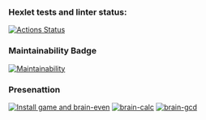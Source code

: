 ### Hexlet tests and linter status:
[![Actions Status](https://github.com/skaym00t/python-project-49/actions/workflows/hexlet-check.yml/badge.svg)](https://github.com/skaym00t/python-project-49/actions)
### Maintainability Badge
[![Maintainability](https://api.codeclimate.com/v1/badges/3899b606838fb62ebede/maintainability)](https://codeclimate.com/github/skaym00t/python-project-49/maintainability)
### Presenattion
[![Install game and brain-even](https://asciinema.org/a/hz1kyfrdZ6ecGbnAbEv8ijRvZ.svg)](https://asciinema.org/a/hz1kyfrdZ6ecGbnAbEv8ijRvZ)
[![brain-calc](https://asciinema.org/a/bCbJYxmFExBpzoSJ1cqd4ZHPZ.svg)](https://asciinema.org/a/bCbJYxmFExBpzoSJ1cqd4ZHPZ)
[![brain-gcd](https://asciinema.org/a/3qfFnINTZ5iKKSnTQ0O0GlQkZ.svg)](https://asciinema.org/a/3qfFnINTZ5iKKSnTQ0O0GlQkZ)